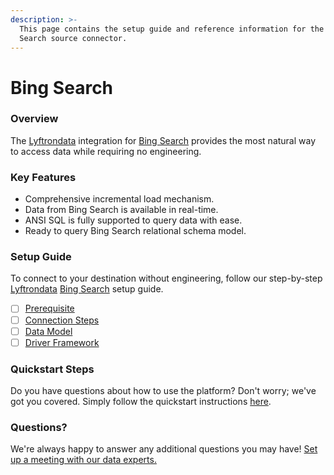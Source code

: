 ```yaml
---
description: >-
  This page contains the setup guide and reference information for the Bing
  Search source connector.
---
```


# Bing Search

### Overview

The [Lyftrondata](https://www.lyftrondata.com/) integration for [Bing Search](None/) provides the most natural way to access data while requiring no engineering.

### Key Features

* Comprehensive incremental load mechanism.
* Data from Bing Search is available in real-time.
* ANSI SQL is fully supported to query data with ease.
* Ready to query Bing Search relational schema model.

### Setup Guide

To connect to your destination without engineering, follow our step-by-step [Lyftrondata](https://www.lyftrondata.com/) [Bing Search](None/) setup guide.

* [ ] [Prerequisite](prerequisite.md)
* [ ] [Connection Steps](connection-steps.md)
* [ ] [Data Model](data-model/erd.md)
* [ ] [Driver Framework](driver-framework/)

### Quickstart Steps

Do you have questions about how to use the platform? Don't worry; we've got you covered. Simply follow the quickstart instructions [here](../../).

### Questions? <a href="#questions" id="questions"></a>

We're always happy to answer any additional questions you may have! [Set up a meeting with our data experts.](https://www.lyftrondata.com/book-a-meeting/)
